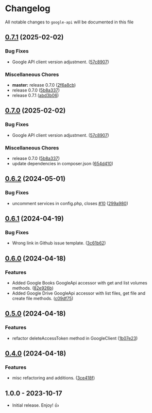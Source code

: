 # Changelog

All notable changes to `google-api` will be documented in this file

## [0.7.1](https://github.com/tomshaw/google-api/compare/v0.7.0...v0.7.1) (2025-02-02)


### Bug Fixes

* Google API client version adjustment. ([57c8907](https://github.com/tomshaw/google-api/commit/57c8907cebe94ada04c70f53f23904a73cfc48b4))


### Miscellaneous Chores

* **master:** release 0.7.0 ([2f6a8cb](https://github.com/tomshaw/google-api/commit/2f6a8cb812d189ba4c64182db50acd6fa2bf98bf))
* release 0.7.0 ([5b8a337](https://github.com/tomshaw/google-api/commit/5b8a3372dae8055a31e9aa9fd3a340de86924edd))
* release 0.7.1 ([abd3b06](https://github.com/tomshaw/google-api/commit/abd3b063e7c4f3e657dd9d0342e0d40e45b6e535))

## [0.7.0](https://github.com/tomshaw/google-api/compare/v0.6.2...v0.7.0) (2025-02-02)


### Bug Fixes

* Google API client version adjustment. ([57c8907](https://github.com/tomshaw/google-api/commit/57c8907cebe94ada04c70f53f23904a73cfc48b4))


### Miscellaneous Chores

* release 0.7.0 ([5b8a337](https://github.com/tomshaw/google-api/commit/5b8a3372dae8055a31e9aa9fd3a340de86924edd))
* update dependencies in composer.json ([654d410](https://github.com/tomshaw/google-api/commit/654d4105d7066450c0b3ab84777d56a23156d669))

## [0.6.2](https://github.com/tomshaw/google-api/compare/v0.6.1...v0.6.2) (2024-05-01)


### Bug Fixes

* uncomment services in config.php, closes [#10](https://github.com/tomshaw/google-api/issues/10) ([299a980](https://github.com/tomshaw/google-api/commit/299a980d4de29a689c137d302f32bb294a17a7be))

## [0.6.1](https://github.com/tomshaw/google-api/compare/v0.6.0...v0.6.1) (2024-04-19)


### Bug Fixes

* Wrong link in Github issue template. ([3c61b62](https://github.com/tomshaw/google-api/commit/3c61b62e4172672852f0f204b4f59896ddba5fe6))

## [0.6.0](https://github.com/tomshaw/google-api/compare/v0.5.0...v0.6.0) (2024-04-18)


### Features

* Added Google Books GoogleApi accessor with get and list volumes methods. ([82e926b](https://github.com/tomshaw/google-api/commit/82e926b72054813d0f543472239d41530e34e95f))
* Added Google Drive GoogleApi accessor with list files, get file and create file methods. ([c09df75](https://github.com/tomshaw/google-api/commit/c09df75aebc62b2e7f6428783e0da678a74c4105))

## [0.5.0](https://github.com/tomshaw/google-api/compare/v0.4.0...v0.5.0) (2024-04-18)


### Features

* refactor deleteAccessToken method in GoogleClient ([1b07e23](https://github.com/tomshaw/google-api/commit/1b07e23945d3684cab081cea388552a2fd81cd55))

## [0.4.0](https://github.com/tomshaw/google-api/compare/v0.3.2...v0.4.0) (2024-04-18)


### Features

* misc refactoring and additions. ([3ce418f](https://github.com/tomshaw/google-api/commit/3ce418fed4568caf760b9d4db82273f68b5baa17))

## 1.0.0 - 2023-10-17

- Initial release. Enjoy! 👍
